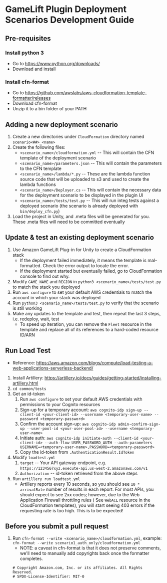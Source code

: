 # GameLift Plugin Deployment Scenarios Development Guide

## Pre-requisites

### Install python 3

* Go to https://www.python.org/downloads/
* Download and install

### Install cfn-format

* Go to https://github.com/awslabs/aws-cloudformation-template-formatter/releases
* Download cfn-format
* Unzip it to a bin folder of your PATH

## Adding a new deployment scenario

1. Create a new directories under `CloudFormation` directory named `scenario<##>_<name>`
1. Create the following files:
    * `<scenario_name>/cloudformation.yml` -- This will contain the CFN template of the deployment scenario
    * `<scenario_name>/parameters.json` -- This will contain the parameters to the CFN template
    * `<scenario_name>/lambda/*.py` -- These are the lambda function source code that will be uploaded to s3 and used to
      create the lambda functions
    * `<scenario_name>/Deployer.cs` -- This will contain the necessary data for the deployment scenario to be displayed
      in the plugin UI
    * `<scenario_name>/tests/test.py` -- This will run integ tests against a deployed scenario (the scenario is already
      deployed with `bin/deploy_cfn.py`)
1. Load the project in Unity, and .meta files will be generated for you. These .meta files will need to be committed
   eventually

## Update & test an existing deployment scenario

1. Use Amazon GameLift Plug-in for Unity to create a CloudFormation stack
    * If the deployment failed immediately, it means the template is mal-formatted. Check the error output to locate the
      error.
    * If the deployment started but eventually failed, go to CloudFormation console to find out why.
1. Modify `GAME_NAME` and `REGION` in `python3 <scenario_name>/tests/test.py` to match the stack you deployed
1. Run `aws configure` to set your default AWS credentials to match the account in which your stack was deployed
1. Run `python3 <scenario_name>/tests/test.py` to verify that the scenario is still working
1. Make any updates to the template and test, then repeat the last 3 steps, i.e. redeploy, wait, test
    * To speed up iteration, you can remove the `Fleet` resource in the template and replace all of its references to a
      hard-coded resource ID/ARN

## Run Load Test

* Reference: https://aws.amazon.com/blogs/compute/load-testing-a-web-applications-serverless-backend/

1. Install Artillery: https://artillery.io/docs/guides/getting-started/installing-artillery.html
1. `cd common/tests`
1. Get an id-token
    1. Run `aws configure` to set your default AWS credentials with permissions to your Cognito resources
    1. Sign-up for a temporary
       account: `aws cognito-idp sign-up --client-id <your-client-id> --username <temporary-user-name> --password <temporary-password>`
    1. Confirm the account
       sign-up: `aws cognito-idp admin-confirm-sign-up --user-pool-id <your-user-pool-id> --username <temporary-user-name>`
    1. Initiate
       auth: `aws cognito-idp initiate-auth --client-id <your-client-id> --auth-flow USER_PASSWORD_AUTH --auth-parameters USERNAME=<temporary-user-name>,PASSWORD=<temporary-password>`
    1. Copy the id-token from `.AuthenticationResult.IdToken`
1. Modify `loadtest.yml`
    1. `target` -- Your API gateway endpoint, e.g. `https://1234567xyz.execute-api.us-west-2.amazonaws.com/v1`
    1. `Authorization` -- id-token retrieved from the above steps
1. Run `artillery run loadtest.yml`
    * Artillery reports every 10 seconds, so you should see `10 * arrivalRate` number of results in each report. For
      most APIs, you should expect to see 2xx codes; however, due to the Web Application Firewall throttling rules (
      See `WebACL` resource in the CloudFormation templates), you will start seeing 403 errors if the requesting rate is
      too high. This is to be expected!

## Before you submit a pull request

1. Run `cfn-format --write <scenario_name>/cloudformation.yml`,
   example: `cfn-format --write scenario1_auth_only/cloudformation.yml`
    * NOTE: a caveat in cfn-format is that it does not preserve comments, we'll need to manually add copyrights back
      once the formatter completes.
   ```
   # Copyright Amazon.com, Inc. or its affiliates. All Rights Reserved.
   # SPDX-License-Identifier: MIT-0
   ```
